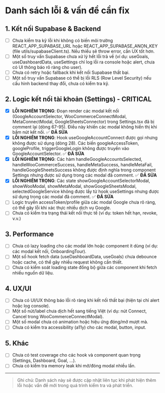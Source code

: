 # Danh sách lỗi & vấn đề cần fix

## 1. Kết nối Supabase & Backend
- [ ] Chưa kiểm tra kỹ lỗi khi không có biến môi trường REACT_APP_SUPABASE_URL hoặc REACT_APP_SUPABASE_ANON_KEY (file utils/supabaseClient.ts). Nếu thiếu sẽ throw error, cần UX tốt hơn.
- [ ] Một số truy vấn Supabase chưa xử lý hết lỗi trả về (ví dụ: useGoals, useDashboardData, useSettings chỉ log lỗi ra console hoặc alert, chưa có UI thông báo rõ ràng cho user).
- [ ] Chưa có retry hoặc fallback khi kết nối Supabase thất bại.
- [ ] Một số truy vấn Supabase có thể bị lỗi RLS (Row Level Security) nếu cấu hình backend thay đổi, chưa có kiểm tra kỹ.

## 2. Logic kết nối tài khoản (Settings) - CRITICAL
- [x] **LỖI NGHIÊM TRỌNG**: Đoạn render các modal kết nối (GoogleAccountSelector, WooCommerceConnectModal, MetaConnectModal, GoogleSheetsConnector) trong Settings.tsx đã bị comment lại (dòng 67-95). Điều này khiến các modal không hiển thị khi bấm nút kết nối. ✅ **ĐÃ SỬA**
- [x] **LỖI NGHIÊM TRỌNG**: Hook useGoogleAccountConnect được gọi nhưng không được sử dụng (dòng 28). Các biến googleAccessToken, googleProfile, triggerGoogleLogin không được truyền vào GoogleAccountSelector. ✅ **ĐÃ SỬA**
- [x] **LỖI NGHIÊM TRỌNG**: Các hàm handleGoogleAccountsSelected, handleWooCommerceSuccess, handleMetaSuccess, handleMetaFail, handleGoogleSheetsSuccess không được định nghĩa trong component Settings nhưng được sử dụng trong các modal đã comment. ✅ **ĐÃ SỬA**
- [x] **LỖI NGHIÊM TRỌNG**: Các state showGoogleAccountSelectorModal, showWooModal, showMetaModal, showGoogleSheetsModal, selectedGoogleService không được lấy từ hook useSettings nhưng được sử dụng trong các modal đã comment. ✅ **ĐÃ SỬA**
- [ ] Logic truyền accessToken/profile giữa các modal Google chưa rõ ràng, có thể gây lỗi khi xác thực nhiều dịch vụ Google.
- [ ] Chưa có kiểm tra trạng thái kết nối thực tế (ví dụ: token hết hạn, revoke, v.v.)

## 3. Performance
- [ ] Chưa có lazy loading cho các modal lớn hoặc component ít dùng (ví dụ: các modal kết nối, OnboardingTour).
- [ ] Một số hook fetch data (useDashboardData, useGoals) chưa debounce hoặc cache, có thể gây nhiều request không cần thiết.
- [ ] Chưa có kiểm soát loading state đồng bộ giữa các component khi fetch nhiều nguồn dữ liệu.

## 4. UX/UI
- [ ] Chưa có UI/UX thông báo lỗi rõ ràng khi kết nối thất bại (hiện tại chỉ alert hoặc log console).
- [ ] Một số nút/label chưa dịch hết sang tiếng Việt (ví dụ: nút Connect, Cancel trong WooCommerceConnectModal).
- [ ] Một số modal chưa có animation hoặc hiệu ứng đóng/mở mượt mà.
- [ ] Chưa có kiểm tra accessibility (a11y) cho các modal, button, input.

## 5. Khác
- [ ] Chưa có test coverage cho các hook và component quan trọng (Settings, Dashboard, Goal, ...).
- [ ] Chưa có kiểm tra memory leak khi mở/đóng modal nhiều lần.

---

> Ghi chú: Danh sách này sẽ được cập nhật liên tục khi phát hiện thêm lỗi hoặc vấn đề mới trong quá trình kiểm tra và phát triển. 